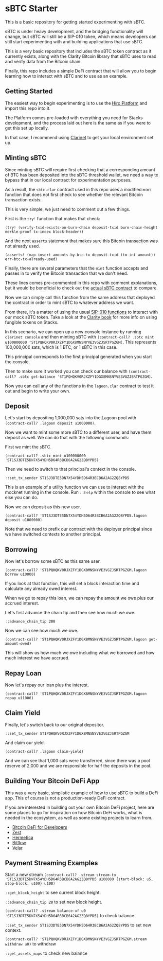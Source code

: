 # sBTC Starter

This is a basic repository for getting started experimenting with sBTC.

sBTC is under heavy development, and the bridging functionality will change, but sBTC will still be a SIP-010 token, which means developers can still start experimenting with and building applications that use sBTC.

This is a very basic repository that includes the sBTC token contract as it currently exists, along with the Clarity Bitcoin library that sBTC uses to read and verify data from the Bitcoin chain.

Finally, this repo includes a simple DeFi contract that will allow you to begin learning how to interact with sBTC and to use as an example.

## Getting Started

The easiest way to begin experimenting is to use the [Hiro Platform](https://platform.hiro.so) and import this repo into it.

The Platform comes pre-loaded with everything you need for Stacks development, and the process laid out here is the same as if you were to get this set up locally.

In that case, I recommend using [Clarinet](https://www.hiro.so/clarinet) to get your local environment set up.

## Minting sBTC

Since minting sBTC will require first checking that a corresponding amount of BTC has been deposited into the sBTC threshold wallet, we need a way to bypass that in our local contract for experimentation purposes.

As a result, the `sbtc.clar` contract used in this repo uses a modified `mint` function that does not first check to see whether the relevant Bitcoin transaction exists.

This is very simple, we just need to comment out a few things.

First is the `try!` function that makes that check:

`(try! (verify-txid-exists-on-burn-chain deposit-txid burn-chain-height merkle-proof tx-index block-header))`

And the next `asserts` statement that makes sure this Bitcoin transaction was not already used.

`(asserts! (map-insert amounts-by-btc-tx deposit-txid (to-int amount)) err-btc-tx-already-used)`

Finally, there are several parameters that the `mint` function accepts and passes in to verify the Bitcoin transaction that we don't need.

These lines comes pre-commented in this repo with comment explanations, but it would be beneficial to check out the [actual sBTC contract](https://github.com/stacks-network/sbtc/blob/main/romeo/asset-contract/contracts/asset.clar) to compare.

Now we can simply call this function from the same address that deployed the contract in order to mint sBTC to whatever address we want.

From there, it's a matter of using the usual [SIP-010 functions](https://docs.stacks.co/clarity/functions#ft-burn) to interact with our mock sBTC token. Take a look at the [Clarity book](https://book.clarity-lang.org/ch10-03-sip010-ft-standard.html) for more info on using fungible tokens on Stacks.

In this scenario, we can open up a new console instance by running `clarinet console` and then minting sBTC with `(contract-call? .sbtc mint u100000000 'ST1PQHQKV0RJXZFY1DGX8MNSNYVE3VGZJSRTPGZGM)`. This represents 100,000,000 sats, which is 1 BTC, or 1 sBTC in this case.

This principal corresponds to the first principal generated when you start the console.

Then to make sure it worked you can check our balance with `(contract-call? .sbtc get-balance 'ST1PQHQKV0RJXZFY1DGX8MNSNYVE3VGZJSRTPGZGM)`.

Now you can call any of the functions in the `lagoon.clar` contract to test it out and begin to write your own.

## Deposit

Let's start by depositing 1,000,000 sats into the Lagoon pool with `(contract-call? .lagoon deposit u1000000)`.

Now we want to mint some more sBTC to a different user, and have them deposit as well. We can do that with the following commands:

First we mint the sBTC.

`(contract-call? .sbtc mint u100000000 'ST1SJ3DTE5DN7X54YDH5D64R3BCB6A2AG2ZQ8YPD5)`

Then we need to switch to that principal's context in the console.

`::set_tx_sender ST1SJ3DTE5DN7X54YDH5D64R3BCB6A2AG2ZQ8YPD5`

This is an example of a utility function we can use to interact with the mocknet running in the console. Run `::help` within the console to see what else you can do.

Now we can deposit as this new user.

`(contract-call? 'ST1SJ3DTE5DN7X54YDH5D64R3BCB6A2AG2ZQ8YPD5.lagoon deposit u1000000)`

Note that we need to prefix our contract with the deployer principal since we have switched contexts to another principal.

## Borrowing

Now let's borrow some sBTC as this same user.

`(contract-call? 'ST1PQHQKV0RJXZFY1DGX8MNSNYVE3VGZJSRTPGZGM.lagoon borrow u10000)`

If you look at that function, this will set a block interaction time and calculate any already owed interest.

When we go to repay this loan, we can repay the amount we owe plus our accrued interest.

Let's first advance the chain tip and then see how much we owe.

`::advance_chain_tip 200`

Now we can see how much we owe.

`(contract-call? 'ST1PQHQKV0RJXZFY1DGX8MNSNYVE3VGZJSRTPGZGM.lagoon get-amount-owed)`

This will show us how much we owe including what we borrowed and how much interest we have accrued.

## Repay Loan

Now let's repay our loan plus the interest.

`(contract-call? 'ST1PQHQKV0RJXZFY1DGX8MNSNYVE3VGZJSRTPGZGM.lagoon repay u11000)`

## Claim Yield

Finally, let's switch back to our original depositor.

`::set_tx_sender ST1PQHQKV0RJXZFY1DGX8MNSNYVE3VGZJSRTPGZGM`

And claim our yield.

`(contract-call? .lagoon claim-yield)`

And we can see that 1,000 sats were transferred, since there was a pool reserve of 2,000 and we are responsible for half the deposits in the pool.

## Building Your Bitcoin DeFi App

This was a very basic, simplistic example of how to use sBTC to build a DeFi app. This of course is not a production-ready DeFi contract.

If you are interested in building out your own Bitcoin DeFi project, here are some places to go for inspiration on how Bitcoin DeFi works, what is needed in the ecosystem, as well as some existing projects to learn from.

- [Bitcoin DeFi for Developers](https://www.hiro.so/books/a-developers-guide-to-bitcoin-defi)
- [Zest](https://www.zestprotocol.com/)
- [Hermetica](https://hermetica.fi/)
- [Bitflow](https://www.bitflow.finance/)
- [Velar](https://www.velar.co/)

## Payment Streaming Examples

Start a new stream
`(contract-call? .stream stream-to 'ST1SJ3DTE5DN7X54YDH5D64R3BCB6A2AG2ZQ8YPD5 u100000 {start-block: u5, stop-block: u100} u100)`

`::get_block_height` to see current block height.

`::advance_chain_tip 20` to set new block height.

`(contract-call? .stream balance-of u0 'ST1SJ3DTE5DN7X54YDH5D64R3BCB6A2AG2ZQ8YPD5)` to check balance.

`::set_tx_sender ST1SJ3DTE5DN7X54YDH5D64R3BCB6A2AG2ZQ8YPD5` to set new context.

`(contract-call? 'ST1PQHQKV0RJXZFY1DGX8MNSNYVE3VGZJSRTPGZGM.stream withdraw u0)` to withdraw

`::get_assets_maps` to check new balance
